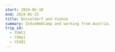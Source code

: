 ```yaml
---
start: 2024-05-10
end: 2024-05-25
title: Düsseldorf and Vienna
summary: IndieWebCamp and working from Austria.
trip_id:
  - t5Wt1
  - t5Wy1
  - t5X81
---
```

